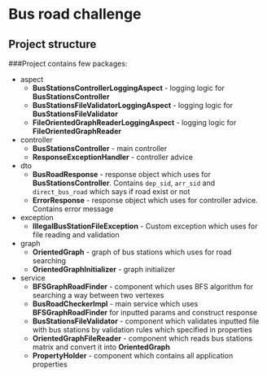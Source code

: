 # Bus road challenge

## Project structure
 
###Project contains few packages:

- aspect
  * __BusStationsControllerLoggingAspect__ - logging logic for __BusStationsController__
  * __BusStationsFileValidatorLoggingAspect__ - logging logic for __BusStationsFileValidator__
  * __FileOrientedGraphReaderLoggingAspect__ - logging logic for __FileOrientedGraphReader__
- controller
   * __BusStationsController__ - main controller
   * __ResponseExceptionHandler__ - controller advice
- dto
    * __BusRoadResponse__ - response object which uses for __BusStationsController__. Contains  `dep_sid`, `arr_sid` 
    and `direct_bus_road` which says if road exist or not
    * __ErrorResponse__ - response object which uses for controller advice. Contains error message
- exception
    * __IllegalBusStationFileException__ - Custom exception which uses for file reading and validation
- graph
    * __OrientedGraph__ - graph of bus stations which uses for road searching
    * __OrientedGraphInitializer__ - graph initializer
- service
    * __BFSGraphRoadFinder__ - component which uses BFS algorithm for searching a way between two vertexes
    * __BusRoadCheckerImpl__ - main service which uses __BFSGraphRoadFinder__ for inputted params and construct response
    * __BusStationsFileValidator__ - component which validates inputted file with bus stations by validation rules which
    specified in properties
    * __OrientedGraphFileReader__ - component which reads bus stations matrix and convert it into __OrientedGraph__
    * __PropertyHolder__ - component which contains all application properties

